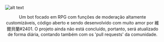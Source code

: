 ![alt text](https://github.com/ParalaxMeister/Lapsus/blob/master/raw/logo/Gitlogo.png)
<p align="center">
Um bot focado em RPG com funções de moderação altamente customizáveis, código aberto e sendo desenvolvido com muito amor por 維爾貝蘭#2401. O projeto ainda não está concluído, portanto, será atualizado de forma diária, contando também com os 'pull requests' da comunidade.  
</p>


